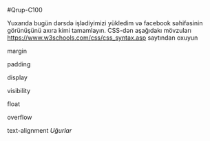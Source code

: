 
#Qrup-C100

Yuxarıda bugün dərsdə işlədiyimizi  yükledim və facebook səhifəsinin görünüşünü axıra kimi tamamlayın.
CSS-dən aşağıdakı  mövzuları https://www.w3schools.com/css/css_syntax.asp
saytından oxuyun

margin

padding

display

visibility

float

overflow

text-alignment
<i>Uğurlar</i>
